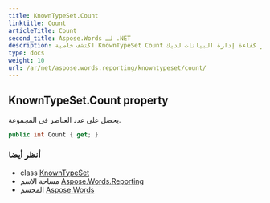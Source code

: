 ```yaml
---
title: KnownTypeSet.Count
linktitle: Count
articleTitle: Count
second_title: Aspose.Words لـ .NET
description: اكتشف خاصية KnownTypeSet Count لاسترداد العدد الإجمالي للعناصر في مجموعتك بسهولة، مما يعزز كفاءة إدارة البيانات لديك.
type: docs
weight: 10
url: /ar/net/aspose.words.reporting/knowntypeset/count/
---
```

## KnownTypeSet.Count property

يحصل على عدد العناصر في المجموعة.

```csharp
public int Count { get; }
```

### أنظر أيضا

* class [KnownTypeSet](../)
* مساحة الاسم [Aspose.Words.Reporting](../../../aspose.words.reporting/)
* المجسم [Aspose.Words](../../../)
